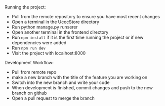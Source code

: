 Running the project:
  - Pull from the remote repository to ensure you have most recent changes
  - Open a terminal in the UcocStore directory
  - Run python manage.py runserer
  - Open another terminal in the frontend directory
  - Run ```npm install``` if it is the first time running the project or if new dependencies were added
  - Run ```npm run dev```
  - Visit the project with localhost:8000

Development Workflow:
  - Pull from remote repo
  - make a new branch with the title of the feature you are working on
  - Switch into the new branch and write your code
  - When development is finished, commit changes and push to the new branch on github
  - Open a pull request to merge the branch
